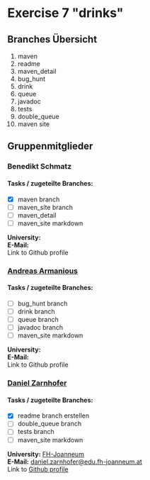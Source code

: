 # Exercise 7 "drinks"

## Branches Übersicht
1) maven
2) readme
3) maven_detail
4) bug_hunt
5) drink
6) queue
7) javadoc
8) tests
9) double_queue
10) maven site

## Gruppenmitglieder

### Benedikt Schmatz
#### Tasks / zugeteilte Branches:
- [x] maven branch
- [ ] maven_site branch
- [ ] maven_detail
- [ ] maven_site markdown

**University:**  
**E-Mail:**  
Link to Github profile

### <ins>Andreas Armanious</ins>
#### Tasks / zugeteilte Branches:
- [ ] bug_hunt branch
- [ ] drink branch
- [ ] queue branch
- [ ] javadoc branch
- [ ] maven_site markdown

**University:**  
**E-Mail:**  
Link to Github profile

### <ins>Daniel Zarnhofer</ins>
#### Tasks / zugeteilte Branches:
- [x] readme branch erstellen
- [ ] double_queue branch
- [ ] tests branch
- [ ] maven_site markdown

**University:** [FH-Joanneum](https://www.fh-joanneum.at/)   
**E-Mail:** daniel.zarnhofer@edu.fh-joanneum.at  
Link to [Github profile](https://github.com/hippyKat)

